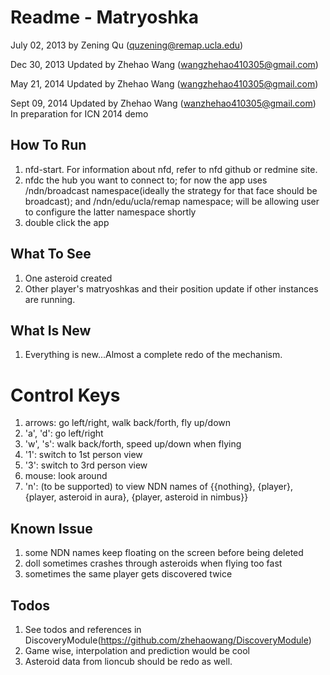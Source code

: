 # Readme - Matryoshka


July 02, 2013
by Zening Qu (quzening@remap.ucla.edu)

Dec 30, 2013
Updated by Zhehao Wang (wangzhehao410305@gmail.com)

May 21, 2014
Updated by Zhehao Wang (wangzhehao410305@gmail.com)

Sept 09, 2014
Updated by Zhehao Wang (wanzhehao410305@gmail.com)
In preparation for ICN 2014 demo

## How To Run
1. nfd-start. For information about nfd, refer to nfd github or redmine site.
2. nfdc the hub you want to connect to; for now the app uses /ndn/broadcast namespace(ideally the strategy for that face should be broadcast); and /ndn/edu/ucla/remap namespace; will be allowing user to configure the latter namespace shortly
3. double click the app

## What To See
1. One asteroid created
2. Other player's matryoshkas and their position update if other instances are running.

## What Is New
1. Everything is new...Almost a complete redo of the mechanism.

# Control Keys
1. arrows: go left/right, walk back/forth, fly up/down
2. 'a', 'd': go left/right
3. 'w', 's': walk back/forth, speed up/down when flying
4. '1': switch to 1st person view
5. '3': switch to 3rd person view
6. mouse: look around
7. 'n': (to be supported) to view NDN names of {{nothing}, {player}, {player, asteroid in aura}, {player, asteroid in nimbus}}

## Known Issue
1. some NDN names keep floating on the screen before being deleted
2. doll sometimes crashes through asteroids when flying too fast
3. sometimes the same player gets discovered twice

## Todos
1. See todos and references in DiscoveryModule(https://github.com/zhehaowang/DiscoveryModule)
2. Game wise, interpolation and prediction would be cool
3. Asteroid data from lioncub should be redo as well.
